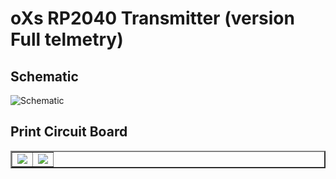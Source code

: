 # oXs RP2040 Transmitter (version Full telmetry)

## Schematic
![Schematic](https://github.com/pierrotm777/oXs_RP2040_Gps_Baro_Acc_Gyro/blob/main/V1.2/OXS_RP2040_Full_v1.2.png)  

## Print Circuit Board
  <table border="2">
  <tr>
  <td><img src="https://github.com/pierrotm777/oXs_RP2040_Gps_Baro_Acc_Gyro/blob/main/V1.2/OXS_RP2040_Full_Top.jpg" border="0"/></td>
  <td><img src="https://github.com/pierrotm777/oXs_RP2040_Gps_Baro_Acc_Gyro/blob/main/V1.2/OXS_RP2040_Full_Bot.jpg" border="0"/></td>
  </tr>
  </table>
